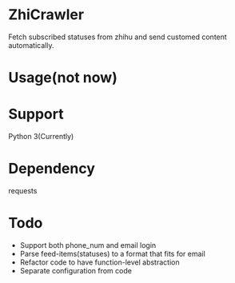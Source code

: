 # ZhiCrawler
Fetch subscribed statuses from zhihu and send customed content automatically.
# Usage(not now)
# Support
Python 3(Currently)
# Dependency
requests
# Todo
* Support both phone_num and email login
* Parse feed-items(statuses) to a format that fits for email    
* Refactor code to have function-level abstraction   
* Separate configuration from code  
